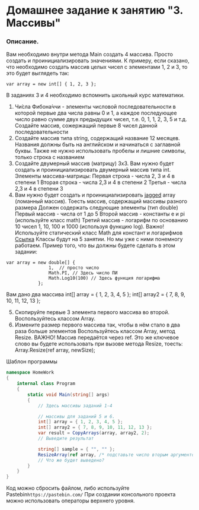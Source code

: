 # Домашнее задание к занятию "3. Массивы"

### Описание.

Вам необходимо внутри метода Main создать 4 массива. Просто создать и проинициализировать значениями. К примеру, если сказано, что необходимо создать массив целых чисел с элементами 1, 2 и 3, то это будет выглядеть так:
```
var array = new int[] { 1, 2, 3 };
```
В заданиях 3 и 4 необходимо вспомнить школьный курс математики. 

1. Чи́сла Фибона́ччи - элементы числовой последовательности 
в которой первые два числа равны 0 и 1, а каждое последующее число равно сумме двух предыдущих чисел, т.е. 0, 1, 1, 2, 3, 5 и т.д.
Создайте массив, сожержащий первые 8 чисел данной последовательности
2. Создайте массив типа string, содержащий название 12 месяцев.
Названия должны быть на английском и начинаться с заглавной буквы. Также не нужно использовать пробелы и лишние символы, только строка с названием
3. Создайте двумерный массив (матрицу) 3x3.
Вам нужно будет создать и проинициализировать двумерный массив типа int.
Элементы массива-матрицы:
Первая строка - числа 2, 3 и 4 в степени 1
Вторая строка - числа 2,3 и 4 в степени 2
Третья - числа 2,3 и 4 в степени 3
4. Вам нужно будет создать и проинициализировать [jagged](https://professorweb.ru/my/csharp/charp_theory/level4/4_3.php "jagged") array (ломанный массив).
Тоесть массив, содержащий массивы разного размера
Должен содержать следующие элементы (тип double)
Первый массив - числа от 1 до 5
Второй массив - константы e и pi (используйте класс math)
Третий массив - логарифм по основанию 10 чисел 1, 10, 100 и 1000 (используя функцию log). Важно! Используйте статический класс Math для констант и логарифмов [Ссылка](https://learn.microsoft.com/en-us/dotnet/api/system.math?view=net-7.0 "Ссылка")
Классы будут на 5 занятии. Но мы уже с ними понемногу работаем. Пример того, что вы должны будете сделать в этом задании:

```
var array = new double[] { 
                1,  // просто число
                Math.PI, // Здесь число ПИ
                Math.Log10(100) // Здесь функция логарифма
            };
```

Вам дано два массива 
int[] array = { 1, 2, 3, 4, 5 };
int[] array2 = { 7, 8, 9, 10, 11, 12, 13 };

5.  Скопируйте первые 3 элемента первого массива во второй.
Воспользуйтесь классом Array.
6. Измените размер первого массива так, чтобы в нём стало в два раза больше элементов
Воспользуйтесь классом Array, метод Resize.
ВАЖНО! Массив передаётся через ref. Это же ключевое слово
вы будете использовать при вызове метода Resize, тоесть: Array.Resize(ref array, newSize);

Шаблон программы
```csharp
namespace HomeWork
{
    internal class Program
    {
        static void Main(string[] args)
        {
            // Здесь массивы заданий 1-4

            // массивы для заданий 5 и 6.
            int[] array = { 1, 2, 3, 4, 5 };
            int[] array2 = { 7, 8, 9, 10, 11, 12, 13 };
            var result = CopyArrays(array, array2, 2);
            // Выведите результат

            string[] sample = { "", "" };
            ResizeArray(ref array, /* подставьте число вторым аргументов  */ );
            // Что же будет выведено?
        }
    }
}
```

Код можно сбросить файлом, либо используйте Pastebin`https://pastebin.com/`
При создании консольного проекта можно использовать операторы верхнего уровня. 
